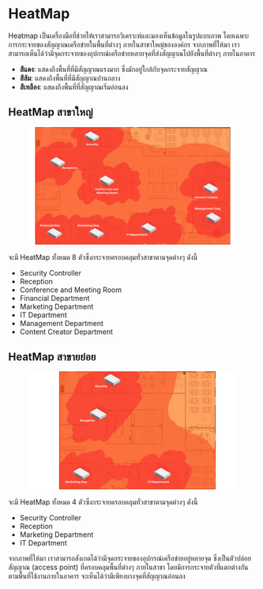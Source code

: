 # HeatMap

Heatmap เป็นเครื่องมือที่ช่วยให้เราสามารถวิเคราะห์และมองเห็นข้อมูลในรูปแบบภาพ โดยเฉพาะการกระจายของสัญญาณเครือข่ายในพื้นที่ต่างๆ ภายในสาขาใหญ่ขององค์กร จากภาพที่ให้มา เราสามารถเห็นได้ว่ามีจุดกระจายของอุปกรณ์เครือข่ายหลายจุดที่ส่งสัญญาณไปยังพื้นที่ต่างๆ ภายในอาคาร

* **สีแดง**: แสดงถึงพื้นที่ที่มีสัญญาณแรงมาก ซึ่งมักอยู่ใกล้กับจุดกระจายสัญญาณ
* **สีส้ม**: แสดงถึงพื้นที่ที่มีสัญญาณปานกลาง
* **สีเหลือง**: แสดงถึงพื้นที่ที่สัญญาณเริ่มอ่อนลง

## HeatMap สาขาใหญ่

<figure><img src=".gitbook/assets/Untitled (5).png" alt=""><figcaption></figcaption></figure>

จะมี HeatMap ทั้งหมด 8 ตัวซึ่งกระจายครอบคลุมทั่วสาขาตามจุดต่างๆ ดังนี้

* Security Controller
* Reception
* Conference and Meeting Room
* Financial Department
* Marketing Department
* IT Department
* Management Department
* Content Creator Department

## HeatMap สาขายย่อย

<figure><img src=".gitbook/assets/Untitled (7).png" alt=""><figcaption></figcaption></figure>

จะมี HeatMap ทั้งหมด 4 ตัวซึ่งกระจายครอบคลุมทั่วสาขาตามจุดต่างๆ ดังนี้

* Security Controller
* Reception
* Marketing Department
* IT Department

จากภาพที่ให้มา เราสามารถสังเกตได้ว่ามีจุดกระจายของอุปกรณ์เครือข่ายอยู่หลายจุด ซึ่งเป็นตัวปล่อยสัญญาณ (access point) ที่ครอบคลุมพื้นที่ต่างๆ ภายในสาขา โดยมีการกระจายตัวที่แตกต่างกันตามพื้นที่ใช้งานภายในอาคาร จะเห็นได้ว่ามีเพียงบางจุดที่สัญญาณอ่อนลง
